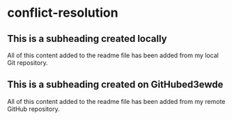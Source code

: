 # conflict-resolution

## This is a subheading created locally

All of this content added to the readme file has been added from my local Git repository.
## This is a subheading created on GitHubed3ewde

All of this content added to the readme file has been added from my remote GitHub repository.
